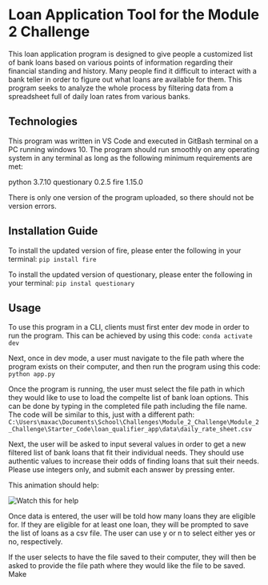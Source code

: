 # Loan Application Tool for the Module 2 Challenge

This loan application program is designed to give people a customized list of bank loans based on various points of information regarding their financial standing and history. 
Many people find it difficult to interact with a bank teller in order to figure out what loans are available for them. This program seeks to analyze the whole process by filtering data from a spreadsheet full of daily loan rates from various banks.

## Technologies

This program was written in VS Code and executed in GitBash terminal on a PC running windows 10. The program should run smoothly on any operating system in any terminal as long as the following minimum requirements are met:

python 3.7.10
questionary 0.2.5
fire 1.15.0

There is only one version of the program uploaded, so there should not be version errors. 

## Installation Guide

To install the updated version of fire, please enter the following in your terminal:
```pip install fire```

To install the updated version of questionary, please enter the following in your terminal:
```pip instal questionary```

## Usage

To use this program in a CLI, clients must first enter dev mode in order to run the program. This can be achieved by using this code:
```conda activate dev```

Next, once in dev mode, a user must navigate to the file path where the program exists on their computer, and then run the program using this code:
```python app.py```

Once the program is running, the user must select the file path in which they would like to use to load the compelte list of bank loan options. This can be done by typing in the completed file path including the file name. The code will be similar to this, just with a different path:
```C:\Users\maxac\Documents\School\Challenges\Module_2_Challenge\Module_2_Challenge\Starter_Code\loan_qualifier_app\data\daily_rate_sheet.csv```

Next, the user will be asked to input several values in order to get a new filtered list of bank loans that fit their individual needs. They should use authentic values to increase their odds of finding loans that suit their needs. Please use integers only, and submit each answer by pressing enter. 

This animation should help:


![Watch this for help](https://media.giphy.com/media/kf7QuXtWyNhovAggtf/giphy.gif)

Once data is entered, the user will be told how many loans they are eligible for. If they are eligible for at least one loan, they will be prompted to save the list of loans as a csv file. The user can use y or n to select either yes or no, respectively. 

If the user selects to have the file saved to their computer, they will then be asked to provide the file path where they would like the file to be saved. Make 